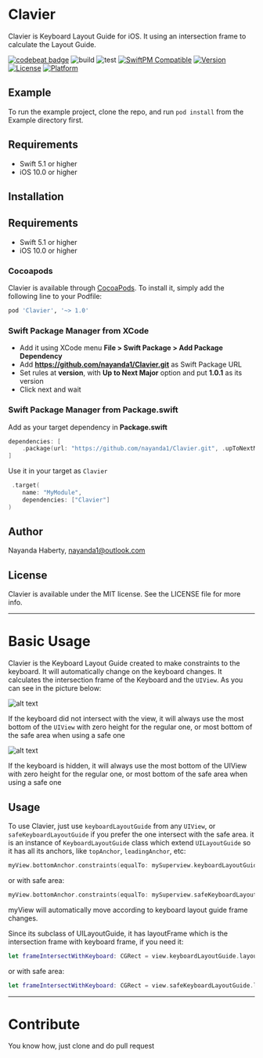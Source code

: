 # Clavier

Clavier is Keyboard Layout Guide for iOS. It using an intersection frame to calculate the Layout Guide.

[![codebeat badge](https://codebeat.co/badges/e012c68d-22fa-430a-8eb4-0c149d31f547)](https://codebeat.co/projects/github-com-nayanda1-clavier-main)
![build](https://github.com/nayanda1/Clavier/workflows/build/badge.svg)
![test](https://github.com/nayanda1/Clavier/workflows/test/badge.svg)
[![SwiftPM Compatible](https://img.shields.io/badge/SwiftPM-Compatible-brightgreen)](https://swift.org/package-manager/)
[![Version](https://img.shields.io/cocoapods/v/Clavier.svg?style=flat)](https://cocoapods.org/pods/Clavier)
[![License](https://img.shields.io/cocoapods/l/Clavier.svg?style=flat)](https://cocoapods.org/pods/Clavier)
[![Platform](https://img.shields.io/cocoapods/p/Clavier.svg?style=flat)](https://cocoapods.org/pods/Clavier)

## Example

To run the example project, clone the repo, and run `pod install` from the Example directory first.

## Requirements

- Swift 5.1 or higher
- iOS 10.0 or higher

## Installation

## Requirements

- Swift 5.1 or higher
- iOS 10.0 or higher

### Cocoapods

Clavier is available through [CocoaPods](https://cocoapods.org). To install
it, simply add the following line to your Podfile:

```ruby
pod 'Clavier', '~> 1.0'
```

### Swift Package Manager from XCode

- Add it using XCode menu **File > Swift Package > Add Package Dependency**
- Add **https://github.com/nayanda1/Clavier.git** as Swift Package URL
- Set rules at **version**, with **Up to Next Major** option and put **1.0.1** as its version
- Click next and wait

### Swift Package Manager from Package.swift

Add as your target dependency in **Package.swift**

```swift
dependencies: [
    .package(url: "https://github.com/nayanda1/Clavier.git", .upToNextMajor(from: "1.0.1"))
]
```

Use it in your target as `Clavier`

```swift
 .target(
    name: "MyModule",
    dependencies: ["Clavier"]
)
```

## Author

Nayanda Haberty, nayanda1@outlook.com

## License

Clavier is available under the MIT license. See the LICENSE file for more info.

***

# Basic Usage

Clavier is the Keyboard Layout Guide created to make constraints to the keyboard. It will automatically change on the keyboard changes. It calculates the intersection frame of the Keyboard and the `UIView`. As you can see in the picture below:

![alt text](https://github.com/nayanda1/Clavier/blob/main/KeyboardUp.png)

If the keyboard did not intersect with the view, it will always use the most bottom of the `UIView` with zero height for the regular one, or most bottom of the safe area when using a safe one

![alt text](https://github.com/nayanda1/Clavier/blob/main/KeyboardDown.png)

If the keyboard is hidden, it will always use the most bottom of the UIView with zero height for the regular one, or most bottom of the safe area when using a safe one

## Usage

To use Clavier, just use `keyboardLayoutGuide` from any `UIView`, or `safeKeyboardLayoutGuide` if you prefer the one intersect with the safe area. it is an instance of `KeyboardLayoutGuide` class which extend `UILayoutGuide` so it has all its anchors, like `topAnchor`, `leadingAnchor`, etc:

```swift
myView.bottomAnchor.constraints(equalTo: mySuperview.keyboardLayoutGuide.topAnchor)
```

or with safe area:

```swift
myView.bottomAnchor.constraints(equalTo: mySuperview.safeKeyboardLayoutGuide.topAnchor)
```

myView will automatically move according to keyboard layout guide frame changes.

Since its subclass of UILayoutGuide, it has layoutFrame which is the intersection frame with keyboard frame, if you need it:

```swift
let frameIntersectWithKeyboard: CGRect = view.keyboardLayoutGuide.layoutFrame
```

or with safe area:

```swift
let frameIntersectWithKeyboard: CGRect = view.safeKeyboardLayoutGuide.layoutFrame
```

***

# Contribute

You know how, just clone and do pull request
